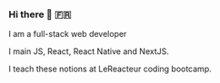### Hi there 👋 🇫🇷

I am a full-stack web developer

I main JS, React, React Native and NextJS.

I teach these notions at LeReacteur coding bootcamp.

<!--
**TomRoberto/TomRoberto** is a ✨ _special_ ✨ repository because its `README.md` (this file) appears on your GitHub profile.

Here are some ideas to get you started:

- 🔭 I’m currently working on ...
- 🌱 I’m currently learning ...
- 👯 I’m looking to collaborate on ...
- 🤔 I’m looking for help with ...
- 💬 Ask me about ...
- 📫 How to reach me: ...
- 😄 Pronouns: ...
- ⚡ Fun fact: ...
-->
